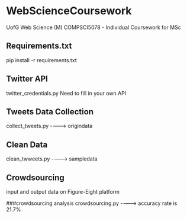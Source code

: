 # WebScienceCoursework
UofG Web Science (M) COMPSCI5078 - Individual Coursework for MSc

## Requirements.txt

pip install -r requirements.txt

## Twitter API
twitter_credentials.py
Need to fill in your own API

## Tweets Data Collection
collect_tweets.py  ----> origindata


## Clean Data
clean_twweets.py ----> sampledata

## Crowdsourcing
input and output data on Figure-Eight platform

###crowdsourcing analysis
crowdsourcing.py ----> accuracy rate is 21.7%

